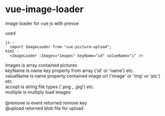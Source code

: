 # vue-image-loader
image loader for vue js with prevue

used

```
js -
  import ImageLoader from "vue-picture-upload";
html -
  <ImageLoader :Images="images" keyName="id" valueName="i" />
```

   Images is array contained pictures <br/>
   keyName is name key property from array ('id' or 'name') etc.<br/> 
   valueName is name property contained image url ('image' or 'img' or 'pic') etc. <br/>
   accept is string file types ('.png , .jpg') etc.<br/>
   multiple is multiply load images<br/>
   <br/>
   @remove is event returned remove key<br/>
   @upload returned blob file for upload<br/>

